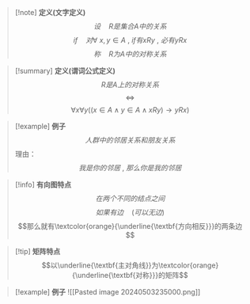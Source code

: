 > [!note] **定义(文字定义)**
> $$设 \quad R是集合A中的关系$$
> $$if \quad 对\forall \ x , y \in A \ , \ if 有xRy \ , \ 必有yRx$$
> $$称 \quad R为A中的对称关系$$

> [!summary] **定义(谓词公式定义)**
> $$R是A上的对称关系$$
> $$\Leftrightarrow$$
> $$\forall x \forall y((x \in A \wedge y \in A \wedge xRy)\rightarrow y R x)$$

>[!example] **例子**
>$$人群中的邻居关系和朋友关系$$
>理由：
>$$我是你的邻居\ , \ 那么你是我的邻居$$

> [!info] **有向图特点**
> $$在两个不同的结点之间$$
> $$如果有边\quad(可以无边)$$
> $$那么就有\textcolor{orange}{\underline{\textbf{方向相反}}}的两条边$$

>[!tip] **矩阵特点**
>$$以\underline{\textbf{主对角线}}为\textcolor{orange}{\underline{\textbf{对称}}}的矩阵$$

> [!example] **例子**
> ![[Pasted image 20240503235000.png]]